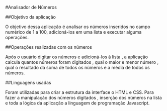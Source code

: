#Analisador de Números##Objetivo da aplicaçãoO objetivo dessa aplicação  é analisar os números inseridos no campo numérico de 1 a 100,  adicioná-los em uma lista e executar alguma operações.##Operações realizadas com os númerosApós o usuário digitar os números e adicioná-los à lista , a aplicação calcula quantos números foram digitados , qual o maior e menor número , qual o resultado da soma de todos os números e a média de todos os números.##Linguagens usadasForam utilizadas para criar a estrutura da interface o HTML e CSS.Para fazer a manipulação dos números digitados , inserção dos números na lista e toda a lógica da aplicação a linguagem de programação Javascript.